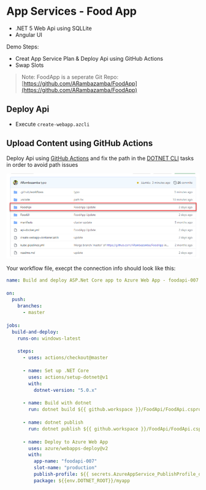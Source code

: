 # App Services - Food App

- .NET 5 Web Api using SQLLite
- Angular UI

Demo Steps:

- Creat App Service Plan & Deploy Api using GitHub Actions
- Swap Slots

> Note: FoodApp is a seperate Git Repo: [https://github.com/ARambazamba/FoodApp](https://github.com/ARambazamba/FoodApp)

## Deploy Api

- Execute `create-webapp.azcli`

## Upload Content using GitHub Actions

Deploy Api using [GitHub Actions](https://github.com/Azure/actions) and fix the path in the [DOTNET CLI](https://docs.microsoft.com/en-us/dotnet/core/tools/) tasks in order to avoid path issues

![path](_images/path.jpg)

Your workflow file, execpt the connection info should look like this:

```yaml
name: Build and deploy ASP.Net Core app to Azure Web App - foodapi-007

on:
  push:
    branches:
      - master

jobs:
  build-and-deploy:
    runs-on: windows-latest

    steps:
      - uses: actions/checkout@master

      - name: Set up .NET Core
        uses: actions/setup-dotnet@v1
        with:
          dotnet-version: "5.0.x"

      - name: Build with dotnet
        run: dotnet build ${{ github.workspace }}/FoodApi/FoodApi.csproj --configuration Release

      - name: dotnet publish
        run: dotnet publish ${{ github.workspace }}/FoodApi/FoodApi.csproj -c Release -o ${{env.DOTNET_ROOT}}/myapp

      - name: Deploy to Azure Web App
        uses: azure/webapps-deploy@v2
        with:
          app-name: "foodapi-007"
          slot-name: "production"
          publish-profile: ${{ secrets.AzureAppService_PublishProfile_dfa93fdd00d148a19ae19d4b90d30039 }}
          package: ${{env.DOTNET_ROOT}}/myapp
```
